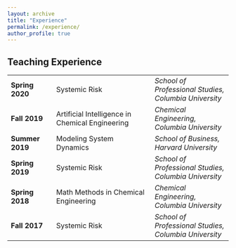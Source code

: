 ```yaml
---
layout: archive
title: "Experience"
permalink: /experience/
author_profile: true
---
```


## Teaching Experience

<table style="width:100%">
  <tr>
    <td><strong>Spring 2020</strong></td>
    <td>Systemic Risk</td>
    <td><em>School of Professional Studies, <br>Columbia University</em></td>
  </tr>

  <tr>
  <td><strong>Fall 2019</strong></td>
  <td>Artificial Intelligence in Chemical Engineering </td>
  <td><em>Chemical Engineering, <br>Columbia University</em></td>
  </tr>
  <tr>
  <td><strong>Summer 2019</strong></td>
  <td>Modeling System Dynamics </td>
  <td><em>School of Business,<br> Harvard University</em></td>
  </tr>

  <tr>
  <td><strong>Spring 2019</strong></td>
  <td>Systemic Risk </td>
  <td><em>School of Professional Studies, <br>Columbia University</em></td>
  </tr>

  <tr>
  <td><strong>Spring 2018</strong></td>
  <td>Math Methods in Chemical Engineering </td>
  <td><em>Chemical Engineering,<br> Columbia University</em></td>
  </tr>

  <tr>
  <td><strong>Fall 2017</strong></td>
  <td>Systemic Risk </td>
  <td><em>School of Professional Studies, <br>Columbia University</em></td>
  </tr>

</table>
<!-- **Spring 2020**

Systemic Risk, _School of Professional Studies, Columbia University_
<br>
**Fall 2019**

Artificial Intelligence in Chemical Engineering, _Chemical Engineering, Columbia University_
<br>

**Summer 2019**

Modeling System Dynamics, _School of Business, Harvard University_
<br>

**Spring 2019**

Systemic Risk, _School of Professional Studies, Columbia University_

<br>

**Spring 2018**

Math Methods in Chemical Engineering, _Chemical Engineering, Columbia University_
<br>

**Fall 2017**

Systemic Risk, _School of Professional Studies, Columbia University_

<br>

**Spring 2016**

Process Simulation Laboratory, _Chemical Engineering, Indian Institute of Technology Madras_

<br>

**Fall 2015**

Process Simulation Laboratory, _Chemical Engineering, Indian Institute of Technology Madras_ -->
